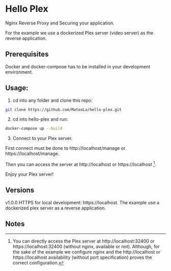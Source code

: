 # Hello Plex

Nginx Reverse Proxy and Securing your application.

For the example we use a dockerized Plex server (video server) as the reverse application.

## Prerequisites

Docker and docker-compose has to be installed in your development environment.

## Usage:

1) cd into any folder and clone this repo:

```bash
git clone https://github.com/MateoLa/hello-plex.git
```

2) cd into hello-plex and run:

```bash
docker-compose up --build
```

3) Connect to your Plex server. 

First connect must be done to http://localhost/manage or https://localhost/manage.

Then you can access the server at http://localhost or https://localhost [^Nt1].

Enjoy your Plex server!

## Versions

v1.0.0 HTTPS for local development: https://localhost. The example use a dockerized plex server as a reverse application.

## Notes 
[^Nt1]: You can directly access the Plex server at http://localhost:32400 or https://localhost:32400 (without nginx, available or not). Although, for the sake of the example we configure nginx and the http://localhost or https://localhost availability (without port specification) proves the correct configuration.
